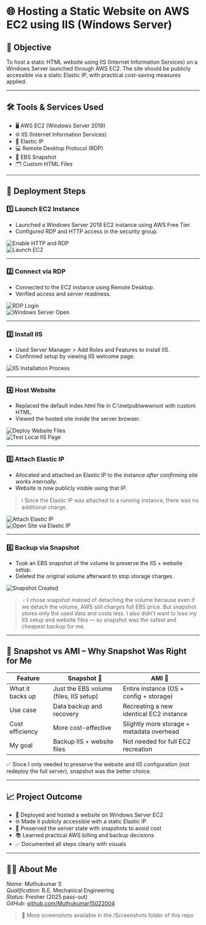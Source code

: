 # 🌐 Hosting a Static Website on AWS EC2 using IIS (Windows Server)

## 🎯 Objective
To host a static HTML website using IIS (Internet Information Services) on a Windows Server launched through AWS EC2. The site should be publicly accessible via a static Elastic IP, with practical cost-saving measures applied.

---

## 🛠️ Tools & Services Used
- 🖥️ AWS EC2 (Windows Server 2019)
- 🌐 IIS (Internet Information Services)
- 📶 Elastic IP
- 💻 Remote Desktop Protocol (RDP)
- 💾 EBS Snapshot
- 🗂️ Custom HTML Files

---

## 🧭 Deployment Steps

### 1️⃣ Launch EC2 Instance
- Launched a Windows Server 2019 EC2 instance using AWS Free Tier.
- Configured RDP and HTTP access in the security group.

![Enable HTTP and RDP](Screenshots/1-enable-http-rdp-IIS.jpg)  
![Launch EC2](Screenshots/2-Launch-EC2-Windows.jpg)

---

### 2️⃣ Connect via RDP
- Connected to the EC2 instance using Remote Desktop.
- Verified access and server readiness.

![RDP Login](Screenshots/3-rdp-login-windows.jpg)  
![Windows Server Open](Screenshots/4-windows-server-open,login.jpg)

---

### 3️⃣ Install IIS
- Used Server Manager > Add Roles and Features to install IIS.
- Confirmed setup by viewing IIS welcome page.

![IIS Installation Process](Screenshots/5-install-iis-windows.jpg)

---

### 4️⃣ Host Website
- Replaced the default index.html file in C:\inetpub\wwwroot with custom HTML.
- Viewed the hosted site inside the server browser.

![Deploy Website Files](Screenshots/7-deploy-index-wwwroot.png.jpg)  
![Test Local IIS Page](Screenshots/6-test-iis-page-success.jpg)

---

### 5️⃣ Attach Elastic IP
- Allocated and attached an Elastic IP to the instance *after confirming site works internally*.
- Website is now publicly visible using that IP.

> ℹ️ Since the Elastic IP was attached to a running instance, there was no additional charge.

![Attach Elastic IP](Screenshots/8-attach-elastic-ip.jpg)  
![Open Site via Elastic IP](Screenshots/9-open-site-Elastic-ip.jpg)

---

### 6️⃣ Backup via Snapshot
- Took an EBS snapshot of the volume to preserve the IIS + website setup.
- Deleted the original volume afterward to stop storage charges.

![Snapshot Created](Screenshot/10-Snapshot-Created.jpg)

> 💡 I chose snapshot instead of detaching the volume because even if we detach the volume, AWS still charges full EBS price. But snapshot stores only the used data and costs less. I also didn’t want to lose my IIS setup and website files — so snapshot was the safest and cheapest backup for me.

---

## 🧠 Snapshot vs AMI – Why Snapshot Was Right for Me

| Feature              | Snapshot 📸                            | AMI 🧪                                           |
|----------------------|----------------------------------------|--------------------------------------------------|
| What it backs up     | Just the EBS volume (files, IIS setup) | Entire instance (OS + config + storage)          |
| Use case             | Data backup and recovery               | Recreating a new identical EC2 instance          |
| Cost efficiency      | More cost-effective                    | Slightly more storage + metadata overhead        |
| My goal              | Backup IIS + website files             | Not needed for full EC2 recreation               |

✅ Since I only needed to preserve the website and IIS configuration (not redeploy the full server), snapshot was the better choice.

---

## 📈 Project Outcome
- 🧩 Deployed and hosted a website on Windows Server EC2  
- 🌐 Made it publicly accessible with a static Elastic IP  
- 💾 Preserved the server state with snapshots to avoid cost  
- 📚 Learned practical AWS billing and backup decisions  
- ✅ Documented all steps clearly with visuals

---

## 👨‍💻 About Me  
*Name:* Muthukumar S  
*Qualification:* B.E. Mechanical Engineering  
*Status:* Fresher (2025 pass-out)  
*GitHub:* [github.com/Muthukumar15022004](https://github.com/Muthukumar15022004)

> 📸 More screenshots available in the /Screenshots folder of this repo 
